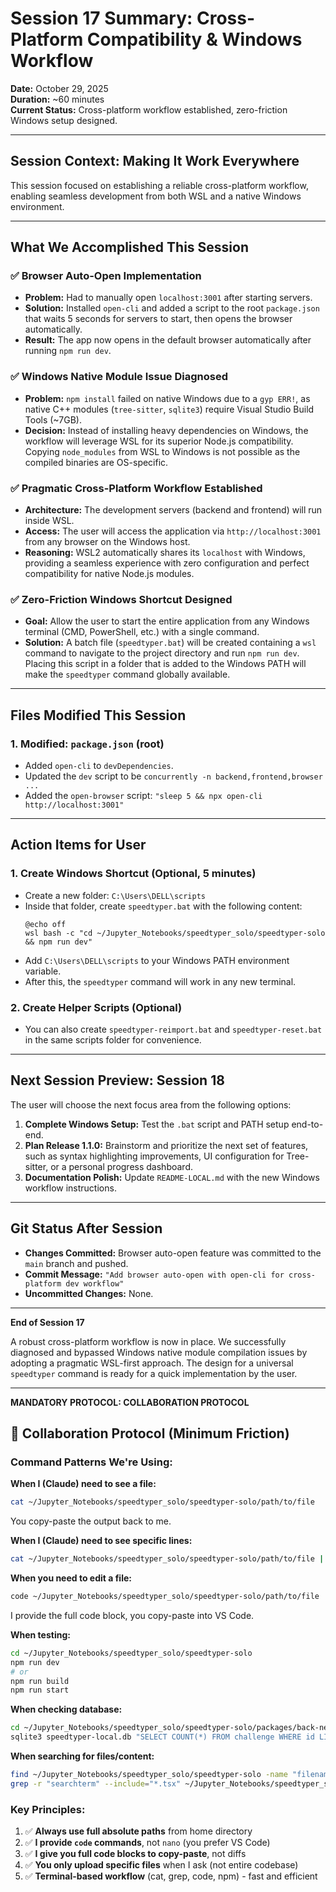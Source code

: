 # Session 17 Summary: Cross-Platform Compatibility & Windows Workflow

**Date:** October 29, 2025  
**Duration:** ~60 minutes  
**Current Status:** Cross-platform workflow established, zero-friction Windows setup designed.

---

## Session Context: Making It Work Everywhere

This session focused on establishing a reliable cross-platform workflow, enabling seamless development from both WSL and a native Windows environment.

---

## What We Accomplished This Session

### ✅ Browser Auto-Open Implementation

-   **Problem:** Had to manually open `localhost:3001` after starting servers.
-   **Solution:** Installed `open-cli` and added a script to the root `package.json` that waits 5 seconds for servers to start, then opens the browser automatically.
-   **Result:** The app now opens in the default browser automatically after running `npm run dev`.

### ✅ Windows Native Module Issue Diagnosed

-   **Problem:** `npm install` failed on native Windows due to a `gyp ERR!`, as native C++ modules (`tree-sitter`, `sqlite3`) require Visual Studio Build Tools (~7GB).
-   **Decision:** Instead of installing heavy dependencies on Windows, the workflow will leverage WSL for its superior Node.js compatibility. Copying `node_modules` from WSL to Windows is not possible as the compiled binaries are OS-specific.

### ✅ Pragmatic Cross-Platform Workflow Established

-   **Architecture:** The development servers (backend and frontend) will run inside WSL.
-   **Access:** The user will access the application via `http://localhost:3001` from any browser on the Windows host.
-   **Reasoning:** WSL2 automatically shares its `localhost` with Windows, providing a seamless experience with zero configuration and perfect compatibility for native Node.js modules.

### ✅ Zero-Friction Windows Shortcut Designed

-   **Goal:** Allow the user to start the entire application from any Windows terminal (CMD, PowerShell, etc.) with a single command.
-   **Solution:** A batch file (`speedtyper.bat`) will be created containing a `wsl` command to navigate to the project directory and run `npm run dev`. Placing this script in a folder that is added to the Windows PATH will make the `speedtyper` command globally available.

---

## Files Modified This Session

### 1. Modified: `package.json` (root)

-   Added `open-cli` to `devDependencies`.
-   Updated the `dev` script to be `concurrently -n backend,frontend,browser ...`
-   Added the `open-browser` script: `"sleep 5 && npx open-cli http://localhost:3001"`

---

## Action Items for User

### 1. Create Windows Shortcut (Optional, 5 minutes)

-   Create a new folder: `C:\Users\DELL\scripts`
-   Inside that folder, create `speedtyper.bat` with the following content:
    ```batch
    @echo off
    wsl bash -c "cd ~/Jupyter_Notebooks/speedtyper_solo/speedtyper-solo && npm run dev"
    ```
-   Add `C:\Users\DELL\scripts` to your Windows PATH environment variable.
-   After this, the `speedtyper` command will work in any new terminal.

### 2. Create Helper Scripts (Optional)

-   You can also create `speedtyper-reimport.bat` and `speedtyper-reset.bat` in the same scripts folder for convenience.

---

## Next Session Preview: Session 18

The user will choose the next focus area from the following options:

1.  **Complete Windows Setup:** Test the `.bat` script and PATH setup end-to-end.
2.  **Plan Release 1.1.0:** Brainstorm and prioritize the next set of features, such as syntax highlighting improvements, UI configuration for Tree-sitter, or a personal progress dashboard.
3.  **Documentation Polish:** Update `README-LOCAL.md` with the new Windows workflow instructions.

---

## Git Status After Session

-   **Changes Committed:** Browser auto-open feature was committed to the `main` branch and pushed.
-   **Commit Message:** `"Add browser auto-open with open-cli for cross-platform dev workflow"`
-   **Uncommitted Changes:** None.

---

**End of Session 17**

A robust cross-platform workflow is now in place. We successfully diagnosed and bypassed Windows native module compilation issues by adopting a pragmatic WSL-first approach. The design for a universal `speedtyper` command is ready for a quick implementation by the user.


---

**MANDATORY PROTOCOL: COLLABORATION PROTOCOL**

## 🤝 Collaboration Protocol (Minimum Friction)

### Command Patterns We're Using:

**When I (Claude) need to see a file:**
```bash
cat ~/Jupyter_Notebooks/speedtyper_solo/speedtyper-solo/path/to/file
```
You copy-paste the output back to me.

**When I (Claude) need to see specific lines:**
```bash
cat ~/Jupyter_Notebooks/speedtyper_solo/speedtyper-solo/path/to/file | grep -A 20 "searchTerm"
```

**When you need to edit a file:**
```bash
code ~/Jupyter_Notebooks/speedtyper_solo/speedtyper-solo/path/to/file
```
I provide the full code block, you copy-paste into VS Code.

**When testing:**
```bash
cd ~/Jupyter_Notebooks/speedtyper_solo/speedtyper-solo
npm run dev
# or
npm run build
npm run start
```

**When checking database:**
```bash
cd ~/Jupyter_Notebooks/speedtyper_solo/speedtyper-solo/packages/back-nest
sqlite3 speedtyper-local.db "SELECT COUNT(*) FROM challenge WHERE id LIKE 'local-%';"
```

**When searching for files/content:**
```bash
find ~/Jupyter_Notebooks/speedtyper_solo/speedtyper-solo -name "filename"
grep -r "searchterm" --include="*.tsx" ~/Jupyter_Notebooks/speedtyper_solo/speedtyper-solo/
```

### Key Principles:

1. ✅ **Always use full absolute paths** from home directory
2. ✅ **I provide `code` commands**, not `nano` (you prefer VS Code)
3. ✅ **I give you full code blocks to copy-paste**, not diffs
4. ✅ **You only upload specific files** when I ask (not entire codebase)
5. ✅ **Terminal-based workflow** (cat, grep, code, npm) - fast and efficient